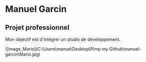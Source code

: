 # Manuel Garcin

## Projet professionnel

Mon objectif est d'intégrer un studio de developpement.

![image_Mario](C:\Users\manue\Desktop\Pimp my Github\manuel-garcin\Mario.jpg)

<!--
**manuel-garcin/manuel-garcin** is a ✨ _special_ ✨ repository because its `README.md` (this file) appears on your GitHub profile.

Here are some ideas to get you started:

- 🔭 I’m currently working on ...
- 🌱 I’m currently learning ...
- 👯 I’m looking to collaborate on ...
- 🤔 I’m looking for help with ...
- 💬 Ask me about ...
- 📫 How to reach me: ...
- 😄 Pronouns: ...
- ⚡ Fun fact: ...
-->
